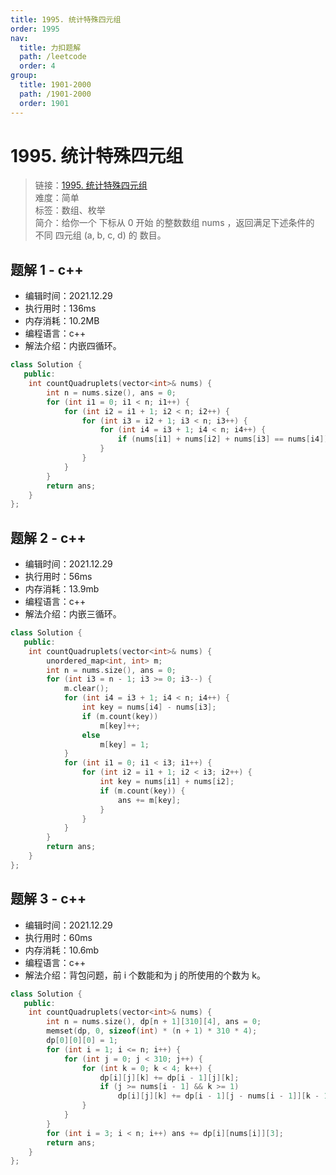 ```yaml
---
title: 1995. 统计特殊四元组
order: 1995
nav:
  title: 力扣题解
  path: /leetcode
  order: 4
group:
  title: 1901-2000
  path: /1901-2000
  order: 1901
---
```


# 1995. 统计特殊四元组

> 链接：[1995. 统计特殊四元组](https://leetcode-cn.com/problems/count-special-quadruplets/)  
> 难度：简单  
> 标签：数组、枚举  
> 简介：给你一个 下标从 0 开始 的整数数组 nums ，返回满足下述条件的 不同 四元组 (a, b, c, d) 的 数目。

## 题解 1 - c++

- 编辑时间：2021.12.29
- 执行用时：136ms
- 内存消耗：10.2MB
- 编程语言：c++
- 解法介绍：内嵌四循环。

```c++
class Solution {
   public:
    int countQuadruplets(vector<int>& nums) {
        int n = nums.size(), ans = 0;
        for (int i1 = 0; i1 < n; i1++) {
            for (int i2 = i1 + 1; i2 < n; i2++) {
                for (int i3 = i2 + 1; i3 < n; i3++) {
                    for (int i4 = i3 + 1; i4 < n; i4++) {
                        if (nums[i1] + nums[i2] + nums[i3] == nums[i4]) ans++;
                    }
                }
            }
        }
        return ans;
    }
};
```

## 题解 2 - c++

- 编辑时间：2021.12.29
- 执行用时：56ms
- 内存消耗：13.9mb
- 编程语言：c++
- 解法介绍：内嵌三循环。

```c++
class Solution {
   public:
    int countQuadruplets(vector<int>& nums) {
        unordered_map<int, int> m;
        int n = nums.size(), ans = 0;
        for (int i3 = n - 1; i3 >= 0; i3--) {
            m.clear();
            for (int i4 = i3 + 1; i4 < n; i4++) {
                int key = nums[i4] - nums[i3];
                if (m.count(key))
                    m[key]++;
                else
                    m[key] = 1;
            }
            for (int i1 = 0; i1 < i3; i1++) {
                for (int i2 = i1 + 1; i2 < i3; i2++) {
                    int key = nums[i1] + nums[i2];
                    if (m.count(key)) {
                        ans += m[key];
                    }
                }
            }
        }
        return ans;
    }
};
```

## 题解 3 - c++

- 编辑时间：2021.12.29
- 执行用时：60ms
- 内存消耗：10.6mb
- 编程语言：c++
- 解法介绍：背包问题，前 i 个数能和为 j 的所使用的个数为 k。

```c++
class Solution {
   public:
    int countQuadruplets(vector<int>& nums) {
        int n = nums.size(), dp[n + 1][310][4], ans = 0;
        memset(dp, 0, sizeof(int) * (n + 1) * 310 * 4);
        dp[0][0][0] = 1;
        for (int i = 1; i <= n; i++) {
            for (int j = 0; j < 310; j++) {
                for (int k = 0; k < 4; k++) {
                    dp[i][j][k] += dp[i - 1][j][k];
                    if (j >= nums[i - 1] && k >= 1)
                        dp[i][j][k] += dp[i - 1][j - nums[i - 1]][k - 1];
                }
            }
        }
        for (int i = 3; i < n; i++) ans += dp[i][nums[i]][3];
        return ans;
    }
};
```
